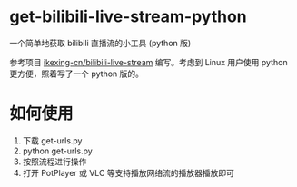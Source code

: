 # get-bilibili-live-stream-python
一个简单地获取 bilibili 直播流的小工具 (python 版)

参考项目 [ikexing-cn/bilibili-live-stream](https://github.com/ikexing-cn/bilibili-live-stream) 编写。考虑到 Linux 用户使用 python 更方便，照着写了一个 python 版的。

# 如何使用

1. 下载 get-urls.py
2. python get-urls.py
3. 按照流程进行操作
4. 打开 PotPlayer 或 VLC 等支持播放网络流的播放器播放即可